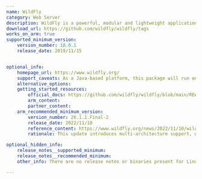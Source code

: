```yaml
---
name: WildFly
category: Web Server
description: WildFly is a powerful, modular and lightweight application server that helps to build amazing applications.
download_url: https://github.com/wildfly/wildfly/tags
works_on_arm: true
supported_minimum_version:
    version_number: 18.0.1
    release_date: 2019/11/15


optional_info:
    homepage_url: https://www.wildfly.org/
    support_caveats: As a Java-based platform, this package will run on top of an Arm compatible JVM.
    alternative_options:
    getting_started_resources:
        official_docs: https://github.com/wildfly/wildfly/blob/main/README.md
        arm_content:
        partner_content:
    arm_recommended_minimum_version:
        version_number: 26.1.1.Final-2
        release_date: 2022/11/10
        reference_content: https://www.wildfly.org/news/2022/11/10/wildfly-docker-temurin/
        rationale: This update introduces multi-architecture support, with WildFly images now available for both linux/arm64 and linux/amd64 platforms. It includes support for LTS versions of JDK 11 and 17, as well as the latest non-LTS JDK (currently JDK 19). The base images are regularly updated to address OS and JDK security vulnerabilities, ensuring improved compatibility and security across environments.

optional_hidden_info:
    release_notes__supported_minimum: 
    release_notes__recommended_minimum: 
    other_info: There are no release notes or binaries present for Linux/ARM64. Wildfly 18.0.1 is successfully installed and tested on the Neoverse N1, following the steps mentioned in [README.md](https://github.com/wildfly/wildfly/blob/18.0.0.Final/README.md).

---
```

